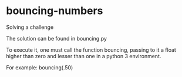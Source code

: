 # bouncing-numbers
Solving a challenge

The solution can be found in bouncing.py

To execute it, one must call the function bouncing, passing to it a float higher than zero and lesser than one in a python 3 environment.

For example: bouncing(.50)
